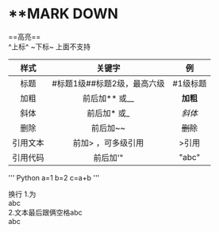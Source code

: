 # **MARK DOWN

==高亮==  
^上标^
~下标~
上面不支持
  
|    样式    |          关键字             |     例     |
|   :----:   | :------------------------:  |  :------:  |
|    标题    |  #标题1级##标题2级，最高六级  |   #1级标题  |
|    加粗    |             前后加** 或__       |  **加粗**  |
|    斜体    |             前后加* 或_       |    *斜体*  |
|    删除    |             前后加~~         |  ~~删除~~  |
|  引用文本  |      前加> ，可多级引用       |    >引用    |
|  引用代码  |          前后加'"            |    "abc"    |

''' Python
a=1
b=2
c=a+b
'''

换行
1.为</BR>abc</BR>
2.文本最后跟俩空格abc  
abc
